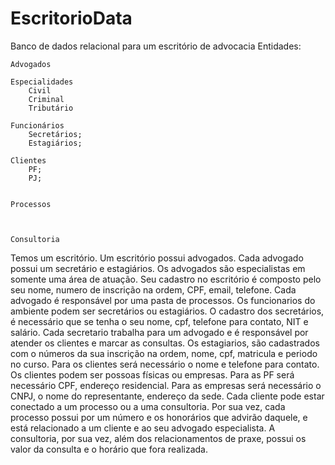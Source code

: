 # EscritorioData
Banco de dados relacional para um escritório de advocacia
Entidades:
	                                
	Advogados                			

	Especialidades
		Civil			
		Criminal
		Tributário						
		
	Funcionários					
		Secretários;
		Estagiários;
		
	Clientes
		PF;
		PJ;


	Processos

	

	Consultoria
Temos um escritório. Um escritório possui advogados. Cada advogado possui um secretário e estagiários. 
Os advogados são especialistas em somente uma área de atuação. Seu cadastro no escritório é composto pelo seu nome, numero de inscrição na ordem,
CPF, email, telefone. Cada advogado é responsável por uma pasta de processos.
Os funcionarios do ambiente podem ser secretários ou estagiários. O cadastro dos secretários, é necessário que se tenha o seu nome, cpf, telefone para contato, NIT e salário.
Cada secretario trabalha para um advogado e é responsável por atender os clientes e marcar as consultas. Os estagiarios, são cadastrados com o números da sua inscrição
na ordem, nome, cpf, matricula e periodo no curso. 
Para os clientes será necessário o nome e telefone para contato. Os clientes podem ser possoas físicas ou empresas. Para as PF será necessário CPF, endereço
residencial. Para as empresas será necessário o CNPJ, o nome do representante, endereço da sede. Cada cliente pode estar conectado a um processo ou a uma consultoria.
Por sua vez, cada processo possui por um número e os honorários que advirão daquele, e está relacionado a um cliente e ao seu advogado especialista.
A consultoria, por sua vez, além dos relacionamentos de praxe, possui os valor da consulta e o horário que fora realizada.

